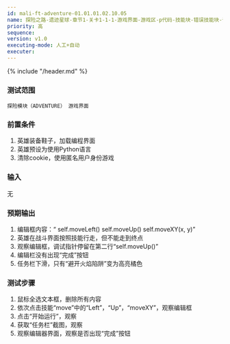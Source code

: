 ```yaml
---
id: mali-ft-adventure-01.01.01.02.10.05
name: 探险之路-遗迹星球-章节1-关卡1-1-1-游戏界面-游戏区-p代码-技能块-错误技能块-调试指针
priority: 高
sequence: 
version: v1.0
executing-mode: 人工+自动
executer:  
---
```


{% include "/header.md" %}

### 测试范围
    探险模块（ADVENTURE） 游戏界面
### 前置条件
   1. 英雄装备鞋子，加载编程界面
   2. 英雄预设为使用Python语言
   3. 清除cookie，使用匿名用户身份游戏
### 输入
   无
### 预期输出
1. 编辑框内容：“ self.moveLeft()
                self.moveUp()
                self.moveXY(x, y)”
2. 英雄在战斗界面按照技能行走，但不能走到终点
3. 观察编辑框，调试指针停留在第二行“self.moveUp()”
4. 编辑栏没有出现“完成”按钮
5. 任务栏下滑，只有“避开火焰陷阱”变为高亮橘色

### 测试步骤

1. 鼠标全选文本框，删除所有内容
2. 依次点击技能“move”中的“Left”，“Up”，“moveXY”，观察编辑框
3. 点击“开始运行”，观察
4. 获取“任务栏”截图，观察
5. 观察编辑器界面，观察是否出现“完成”按钮

